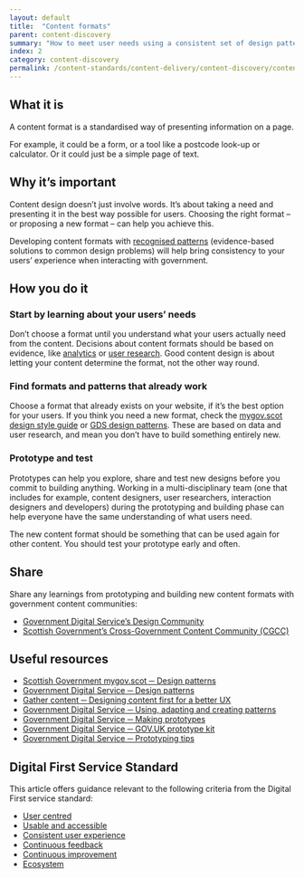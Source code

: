 ```yaml
---
layout: default
title:  "Content formats"
parent: content-discovery
summary: "How to meet user needs using a consistent set of design patterns."
index: 2
category: content-discovery
permalink: /content-standards/content-delivery/content-discovery/content-formats/
---
```


## What it is

A content format is a standardised way of presenting information on a page.

For example, it could be a form, or a tool like a postcode look-up or calculator. Or it could just be a simple page of text.

## Why it’s important

Content design doesn’t just involve words. It’s about taking a need and presenting it in the best way possible for users. Choosing the right format – or proposing a new format – can help you achieve this.

Developing content formats with [recognised patterns](https://www.gov.uk/service-manual/design/using-adapting-and-creating-patterns) (evidence-based solutions to common design problems) will help bring consistency to your users’ experience when interacting with government.

## How you do it

### Start by learning about your users’ needs
Don’t choose a format until you understand what your users actually need from the content. Decisions about content formats should be based on evidence, like [analytics](https://www.gov.uk/service-manual/measuring-success/choosing-digital-analytics-tools) or [user research](https://www.gov.uk/service-manual/user-research). Good content design is about letting your content determine the format, not the other way round.

### Find formats and patterns that already work
Choose a format that already exists on your website, if it’s the best option for your users. If you think you need a new format, check the [mygov.scot design style guide](/design-standards/) or [GDS design patterns](https://www.gov.uk/service-manual/design#find-patterns). These are based on data and user research, and mean you don’t have to build something entirely new.

### Prototype and test

Prototypes can help you explore, share and test new designs before you commit to building anything. Working in a multi-disciplinary team (one that includes for example, content designers, user researchers, interaction designers and developers) during the prototyping and building phase can help everyone have the same understanding of what users need.

The new content format should be something that can be used again for other content. You should test your prototype early and often.

## Share

Share any learnings from prototyping and building new content formats with government content communities:

* [Government Digital Service’s Design Community](https://www.gov.uk/service-manual/communities/design-community)
* [Scottish Government’s Cross-Government Content Community (CGCC)](https://khub.net/web/guest/welcome?p_p_state=normal&p_p_mode=view&refererPlid=47748585&saveLastPath=false&_com_liferay_login_web_portlet_LoginPortlet_mvcRenderCommandName=%2Flogin%2Flogin&p_p_id=com_liferay_login_web_portlet_LoginPortlet&p_p_lifecycle=0&_com_liferay_login_web_portlet_LoginPortlet_redirect=%2Fweb%2Fcross-government-content-community)

## Useful resources

* [Scottish Government mygov.scot ─ Design patterns](http://resources.mygov.scot/design-standards/)
* [Government Digital Service ─ Design patterns](https://www.gov.uk/service-manual/design)
* [Gather content ─ Designing content first for a better UX](https://gathercontent.com/blog/designing-content-first-for-a-better-ux)
* [Government Digital Service ─ Using, adapting and creating patterns](https://www.gov.uk/service-manual/design/using-adapting-and-creating-patterns)
* [Government Digital Service ─ Making prototypes](https://www.gov.uk/service-manual/design/making-prototypes)
* [Government Digital Service ─ GOV.UK prototype kit](https://govuk-prototype-kit.herokuapp.com/docs)
* [Government Digital Service ─ Prototyping tips](https://designnotes.blog.gov.uk/2015/03/19/prototyping-tips/)

## Digital First Service Standard

This article offers guidance relevant to the following criteria from the Digital First service standard:
* [User centred](/criterion/user-centred)
* [Usable and accessible](/criterion/usable-and-accessible)
* [Consistent user experience](/criterion/consistent-user-experience)
* [Continuous feedback](/criterion/continuous-feedback)
* [Continuous improvement](/criterion/continuous-improvement)
* [Ecosystem](/criterion/ecosystem)
